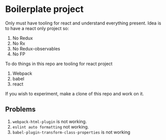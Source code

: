 # Boilerplate project

Only must have tooling for react and understand everything present. Idea is to have a react only project so:

1. No Redux
1. No Rx
1. No Redux-observables
1. No FP

To do things in this repo are tooling for react project

1. Webpack
1. babel
1. react

If you wish to experiment, make a clone of this repo and work on it.

## Problems

1. `webpack-html-plugin` is not working.
1. `eslint auto formatting` not working.
1. `babel-plugin-transform-class-properties` is not working
